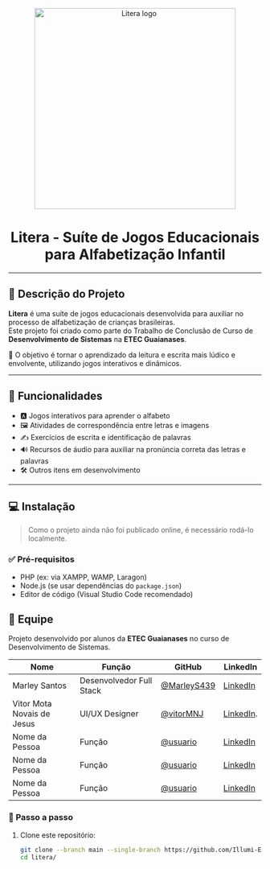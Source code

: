 <p align="center">
  <img src="https://raw.githubusercontent.com/MarleyS439/litera/master/assets/images/Litera.png" width="400" alt="Litera logo">
</p>

<h1 align="center">Litera - Suíte de Jogos Educacionais para Alfabetização Infantil</h1>

---

## 📖 Descrição do Projeto

**Litera** é uma suíte de jogos educacionais desenvolvida para auxiliar no processo de alfabetização de crianças brasileiras.  
Este projeto foi criado como parte do Trabalho de Conclusão de Curso de **Desenvolvimento de Sistemas** na **ETEC Guaianases**.

🎯 O objetivo é tornar o aprendizado da leitura e escrita mais lúdico e envolvente, utilizando jogos interativos e dinâmicos.

---

## 🧩 Funcionalidades

- 🅰️ Jogos interativos para aprender o alfabeto  
- 🖼️ Atividades de correspondência entre letras e imagens  
- ✍️ Exercícios de escrita e identificação de palavras  
- 🔊 Recursos de áudio para auxiliar na pronúncia correta das letras e palavras  
- 🛠️ Outros itens em desenvolvimento  

---

## 💻 Instalação

> Como o projeto ainda não foi publicado online, é necessário rodá-lo localmente.

### ✅ Pré-requisitos

- PHP (ex: via XAMPP, WAMP, Laragon)
- Node.js (se usar dependências do `package.json`)
- Editor de código (Visual Studio Code recomendado)

## 👥 Equipe

Projeto desenvolvido por alunos da **ETEC Guaianases** no curso de Desenvolvimento de Sistemas.

| Nome | Função | GitHub | LinkedIn |
|------|--------|--------|----------|
| Marley Santos | Desenvolvedor Full Stack | [@MarleyS439](https://github.com/MarleyS439) | [LinkedIn](https://www.linkedin.com/in/marleysantos/) |
| Vitor Mota Novais de Jesus | UI/UX Designer | [@vitorMNJ](https://github.com/VitorMotaNJ) | [LinkedIn](https://www.linkedin.com/in/vitor-mota-330908227/). |
| Nome da Pessoa | Função | [@usuario](https://github.com/usuario) | [LinkedIn](https://linkedin.com/in/usuario) |
| Nome da Pessoa | Função | [@usuario](https://github.com/usuario) | [LinkedIn](https://linkedin.com/in/usuario) |
| Nome da Pessoa | Função | [@usuario](https://github.com/usuario) | [LinkedIn](https://linkedin.com/in/usuario) |


### 🚀 Passo a passo

1. Clone este repositório:
   ```bash
   git clone --branch main --single-branch https://github.com/Illumi-Etec/litera.git
   cd litera/



